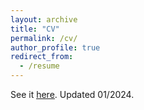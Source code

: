 ```yaml
---
layout: archive
title: "CV"
permalink: /cv/
author_profile: true
redirect_from:
  - /resume
---
```


See it <u><a href="https://francescapanero.github.io/files/Academic CV Francesca Panero.pdf">here</a></u>. Updated 01/2024.
<br/>
